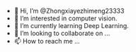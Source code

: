 - 👋 Hi, I’m @Zhongxiayezhimeng23333
- 👀 I’m interested in computer vision.
- 🌱 I’m currently learning Deep Learning.
- 💞️ I’m looking to collaborate on ...
- 📫 How to reach me ...

<!---
Zhongxiayezhimeng23333/Zhongxiayezhimeng23333 is a ✨ special ✨ repository because its `README.md` (this file) appears on your GitHub profile.
You can click the Preview link to take a look at your changes.
--->
